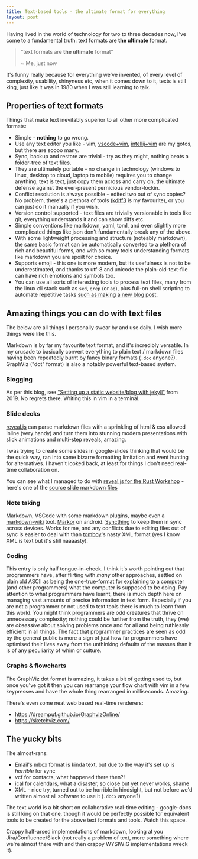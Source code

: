 ```yaml
---
title: Text-based tools - the ultimate format for everything
layout: post
---
```


Having lived in the world of technology for two to three decades now, I've come to a fundamental truth: text formats are **the ultimate** format.

> "text formats are **the ultimate** format"  
>  
> ~ Me, just now

It's funny really because for everything we've invented, of every level of complexity, usability, shinyness etc, when it comes down to it, texts is still king, just like it was in 1980 when I was still learning to talk.

## Properties of text formats

Things that make text inevitably superior to all other more complicated formats:

- Simple - **nothing** to go wrong.
- Use any text editor you like - vim, [vscode+vim](https://marketplace.visualstudio.com/items?itemName=yzhang.markdown-all-in-one), [intellij+vim](https://plugins.jetbrains.com/plugin/164-ideavim) are my gotos, but there are soooo many.
- Sync, backup and restore are trivial - try as they might, nothing beats a folder-tree of text files.
- They are ultimately portable - no change in technology (windows to linux, desktop to cloud, laptop to mobile) requires you to change anything, text is text, just copy them across and carry on, the ultimate defense against the ever-present pernicious vendor-lockin.
- Conflict resolution is always possible - edited two out of sync copies? No problem, there's a plethora of tools ([kdiff3](https://kdiff3.sourceforge.net/) is my favourite), or you can just do it manually if you wish.
- Version control supported - text files are trivially versionable in tools like git, everything understands it and can show diffs etc.
- Simple conventions like markdown, yaml, toml, and even slightly more complicated things like json don't fundamentally break any of the above.
- With some lightweight processing and structure (noteably markdown), the same basic format can be automatically converted to a plethora of rich and beautiful forms, and with so many tools understanding formats like markdown you are spoilt for choice.
- Supports emoji - this one is more modern, but its usefulness is not to be underestimated, and thanks to utf-8 and unicode the plain-old-text-file can have rich emotions and symbols too.
- You can use all sorts of interesting tools to process text files, many from the linux cli stack such as `sed`, `grep` (or `ag`), plus full-on shell scripting to automate repetitive tasks [such as making a new blog post](https://github.com/timabell/timwise.co.uk/blob/eff17d609f862a14275c4fa0bd8319d13d59574e/new).

## Amazing things you can do with text files

The below are all things I personally swear by and use daily. I wish more things were like this.

Markdown is by far my favourite text format, and it's incredibly versatile. In my crusade to basically convert everything to plain text / markdown files having been repeatedly burnt by fancy binary formats (`.doc` anyone?). GraphViz ("dot" format) is also a notably powerful text-based system.

### Blogging

As per this blog, see ["Setting up a static website/blog with jekyll"](/2019/06/24/setting-up-a-jekyll-blog/) from 2019. No regrets there. Writing this in vim in a terminal.

### Slide decks

[reveal.js]() can parse markdown files with a sprinkling of html & css allowed inline (very handy) and turn them into stunning modern presentations with slick animations and multi-step reveals, amazing.

I was trying to create some slides in google-slides thinking that would be the quick way, ran into some bizarre formatting limitation and went hunting for alternatives. I haven't looked back, at least for things I don't need real-time collaboration on.

You can see what I managed to do with [reveal.js for the Rust Workshop](https://rustworkshop.github.io/slide-decks/) - here's one of the [source slide markdown files](https://github.com/rustworkshop/slide-decks/blob/7eb002bfc1431025b47de97fd20e163456b5d7e5/decks/rust-workshop-master/slides.md?plain=1)

### Note taking

Markdown, VSCode with some markdown plugins, maybe even a [markdown-wiki](https://marketplace.visualstudio.com/items?itemName=kortina.vscode-markdown-notes) tool. [Markor](https://f-droid.org/packages/net.gsantner.markor/) on android. [Syncthing](https://syncthing.net/) to keep them in sync across devices. Works for me, and any conflicts due to editing files out of sync is easier to deal with than [tomboy](https://wiki.gnome.org/Apps/Tomboy)'s nasty XML format (yes I know XML is text but it's still naaaasty).

### Coding

This entry is only half tongue-in-cheek. I think it's worth pointing out that programmers have, after flirting with *many* other approaches, settled on plain old ASCII as being the one-true-format for explaining to a computer (and other programmers) what the computer is supposed to be doing. Pay attention to what programmers have learnt, there is much depth here on managing vast amounts of precise information in text form. Especially if you are not a programmer or not used to text tools there is much to learn from this world. You might think programmers are odd creatures that thrive on unnecessary complexity; nothing could be further from the truth, they (we) are *obsessive* about solving problems once and for all and being ruthlessly efficient in all things. The fact that programmer practices are seen as odd by the general public is more a sign of just how far programmers have optimised their lives away from the unthinking defaults of the masses than it is of any peculiarity of whim or culture.

### Graphs & flowcharts

The GraphViz dot format is amazing, it takes a bit of getting used to, but once you've got it then you can rearrange your flow chart with vim in a few keypresses and have the whole thing rearranged in milliseconds. Amazing.

There's even some neat web based real-time renderers:

- <https://dreampuf.github.io/GraphvizOnline/>
- <https://sketchviz.com/>

## The yucky bits

The almost-rans:

- Email's mbox format is kinda text, but due to the way it's set up is *horrible* for sync
- vcf for contacts, what happened there then?!
- ical for calendars, what a disaster, so close but yet never works, shame
- XML - nice try, turned out to be horrible in hindsight, but not before we'd written almost all software to use it (`.docx` anyone?)

The text world is a bit short on collaborative real-time editing - google-docs is still king on that one, though it would be perfectly possible for equivalent tools to be created for the above text formats and tools. Watch this space.

Crappy half-arsed implementations of markdown, looking at you Jira/Confluence/Slack (not really a problem of text, more something where we're almost there with and then crappy WYSIWIG implementations wreck it).

